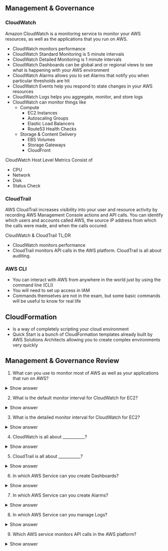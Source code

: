 ## Management & Governance

### CloudWatch
Amazon CloudWatch is a monitoring service to monitor your AWS resources, as well as the applications that you run on AWS.

- CloudWatch monitors performance
- CloudWatch Standard Monitoring is 5 minute intervals
- CloudWatch Detailed Monitoring is 1 minute intervals
- CloudWatch Dashboards can be global and or regional views to see what is happening with your AWS environment
- CloudWatch Alarms allows you to set Alarms that notify you when particular thresholds are hit
- CloudWatch Events help you respond to state changes in your AWS resources
- CloudWatch Logs helps you aggregate, monitor, and store logs
- CloudWatch can monitor things like
  - Compute
    - EC2 Instances
    - Autoscaling Groups
    - Elastic Load Balancers
    - Route53 Health Checks
  - Storage & Content Delivery
    - EBS Volumes
    - Storage Gateways
    - CloudFront

CloudWatch Host Level Metrics Consist of
- CPU
- Network
- Disk
- Status Check

### CloudTrail
AWS CloudTrail increases visibility into your user and resource activity by recording AWS Management Console actions and API calls. You can identify which users and accounts called AWS, the source IP address from which the calls were made, and when the calls occured.

CloudWatch & CloudTrail TL;DR
- CloudWatch monitors performance
- CloudTrail monitors API calls in the AWS platform. CloudTrail is all about auditing.

### AWS CLI
- You can interact with AWS from anywhere in the world just by using the command line (CLI)
- You will need to set up access in IAM
- Commands themselves are not in the exam, but some basic commands will be useful to know for real life

## CloudFormation
- Is a way of completely scripting your cloud environment
- Quick Start is a bunch of CloudFormation templates already built by AWS Solutions Architects allowing you to create complex environments very quickly

## Management & Governance Review

1. What can you use to monitor most of AWS as well as your applications that run on AWS?

<details>
<summary>Show answer</summary>
<p>
CloudWatch

[More info](https://github.com/cujarrett/learning-aws/blob/master/aws-certified-solutions-architect%E2%80%93associate/management-governance.md#cloudwatch)
</p>
</details>

2. What is the default monitor interval for CloudWatch for EC2?

<details>
<summary>Show answer</summary>
<p>
5 minutes

[More info](https://github.com/cujarrett/learning-aws/blob/master/aws-certified-solutions-architect%E2%80%93associate/management-governance.md#cloudwatch)
</p>
</details>

3. What is the detailed monitor interval for CloudWatch for EC2?

<details>
<summary>Show answer</summary>
<p>
1 minutes

[More info](https://github.com/cujarrett/learning-aws/blob/master/aws-certified-solutions-architect%E2%80%93associate/management-governance.md#cloudwatch)
</p>
</details>

4. CloudWatch is all about ___________?

<details>
<summary>Show answer</summary>
<p>
Performance

[More info](https://github.com/cujarrett/learning-aws/blob/master/aws-certified-solutions-architect%E2%80%93associate/management-governance.md#cloudwatch)
</p>
</details>

5. CloudTrail is all about ___________?

<details>
<summary>Show answer</summary>
<p>
Auditing

[More info](https://github.com/cujarrett/learning-aws/blob/master/aws-certified-solutions-architect%E2%80%93associate/management-governance.md#cloudtrail)
</p>
</details>

6. In which AWS Service can you create Dashboards?

<details>
<summary>Show answer</summary>
<p>
CloudWatch

[More info](https://github.com/cujarrett/learning-aws/blob/master/aws-certified-solutions-architect%E2%80%93associate/management-governance.md#cloudwatch)
</p>
</details>

7. In which AWS Service can you create Alarms?

<details>
<summary>Show answer</summary>
<p>
CloudWatch

[More info](https://github.com/cujarrett/learning-aws/blob/master/aws-certified-solutions-architect%E2%80%93associate/management-governance.md#cloudwatch)
</p>
</details>

8. In which AWS Service can you manage Logs?

<details>
<summary>Show answer</summary>
<p>
CloudWatch

[More info](https://github.com/cujarrett/learning-aws/blob/master/aws-certified-solutions-architect%E2%80%93associate/management-governance.md#cloudwatch)
</p>
</details>

9. Which AWS service monitors API calls in the AWS platform?

<details>
<summary>Show answer</summary>
<p>
CloudTrail

[More info](https://github.com/cujarrett/learning-aws/blob/master/aws-certified-solutions-architect%E2%80%93associate/management-governance.md#cloudtrail)
</p>
</details>
